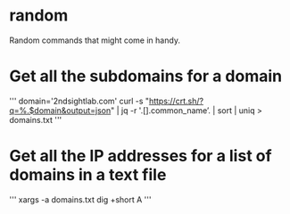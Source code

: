 # random

Random commands that might come in handy.

# Get all the subdomains for a domain

'''
domain='2ndsightlab.com'
curl -s "https://crt.sh/?q=%.$domain&output=json" | jq -r '.[].common_name’. | sort | uniq > domains.txt
'''

# Get all the IP addresses for a list of domains in a text file

'''
xargs -a domains.txt dig +short A
'''
